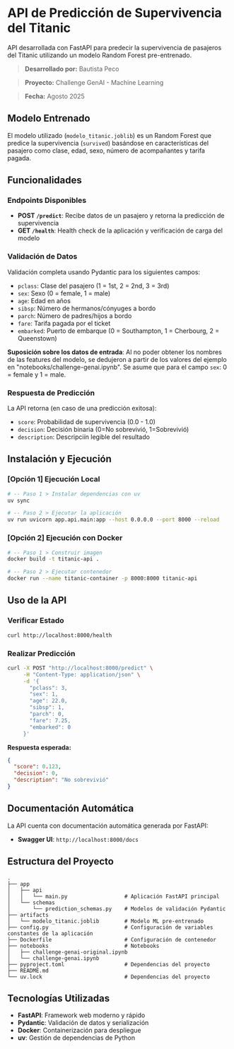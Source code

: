 # API de Predicción de Supervivencia del Titanic

API desarrollada con FastAPI para predecir la supervivencia de pasajeros del Titanic utilizando un modelo Random Forest pre-entrenado.

> **Desarrollado por:** Bautista Peco  

> **Proyecto:** Challenge GenAI - Machine Learning

> **Fecha:** Agosto 2025

## Modelo Entrenado

El modelo utilizado (`modelo_titanic.joblib`) es un Random Forest que predice la supervivencia (`survived`) basándose en características del pasajero como clase, edad, sexo, número de acompañantes y tarifa pagada.

## Funcionalidades

### Endpoints Disponibles

- **POST `/predict`**: Recibe datos de un pasajero y retorna la predicción de supervivencia
- **GET `/health`**: Health check de la aplicación y verificación de carga del modelo

### Validación de Datos

Validación completa usando Pydantic para los siguientes campos:

- `pclass`: Clase del pasajero (1 = 1st, 2 = 2nd, 3 = 3rd)
- `sex`: Sexo (0 = female, 1 = male)
- `age`: Edad en años
- `sibsp`: Número de hermanos/cónyuges a bordo
- `parch`: Número de padres/hijos a bordo
- `fare`: Tarifa pagada por el ticket
- `embarked`: Puerto de embarque (0 = Southampton, 1 = Cherbourg, 2 = Queenstown)

**Suposición sobre los datos de entrada**: Al no poder obtener los nombres de las features del modelo, se dedujeron a partir de los valores del ejemplo en "notebooks/challenge-genai.ipynb". Se asume que para el campo `sex`: 0 = female y 1 = male.

### Respuesta de Predicción

La API retorna (en caso de una predicción exitosa):
- `score`: Probabilidad de supervivencia (0.0 - 1.0)
- `decision`: Decisión binaria (0=No sobrevivió, 1=Sobrevivió)
- `description`: Descripciín legible del resultado

## Instalación y Ejecución

### [Opción 1] Ejecución Local

```bash
# -- Paso 1 > Instalar dependencias con uv
uv sync

# -- Paso 2 > Ejecutar la aplicación
uv run uvicorn app.api.main:app --host 0.0.0.0 --port 8000 --reload
```

### [Opción 2] Ejecución con Docker

```bash
# -- Paso 1 > Construir imagen
docker build -t titanic-api .

# -- Paso 2 > Ejecutar contenedor
docker run --name titanic-container -p 8000:8000 titanic-api
```

## Uso de la API

### Verificar Estado
```bash
curl http://localhost:8000/health
```

### Realizar Predicción
```bash
curl -X POST "http://localhost:8000/predict" \
     -H "Content-Type: application/json" \
     -d '{
       "pclass": 3,
       "sex": 1,
       "age": 22.0,
       "sibsp": 1,
       "parch": 0,
       "fare": 7.25,
       "embarked": 0
     }'
```

**Respuesta esperada:**
```json
{
  "score": 0.123,
  "decision": 0,
  "description": "No sobrevivió"
}
```

## Documentación Automática

La API cuenta con documentación automática generada por FastAPI:

- **Swagger UI**: `http://localhost:8000/docs`

## Estructura del Proyecto

```
.
├── app
│   ├── api
│   │   └── main.py                  # Aplicación FastAPI principal
│   └── schemas
│       └── prediction_schemas.py    # Modelos de validación Pydantic
├── artifacts
│   └── modelo_titanic.joblib        # Modelo ML pre-entrenado
├── config.py                        # Configuración de variables constantes de la aplicación
├── Dockerfile                       # Configuración de contenedor
├── notebooks                        # Notebooks
│   ├── challenge-genai-original.ipynb
│   └── challenge-genai.ipynb
├── pyproject.toml                   # Dependencias del proyecto
├── README.md
└── uv.lock                          # Dependencias del proyecto
```

## Tecnologías Utilizadas

- **FastAPI**: Framework web moderno y rápido
- **Pydantic**: Validación de datos y serialización
- **Docker**: Containerización para despliegue
- **uv**: Gestión de dependencias de Python